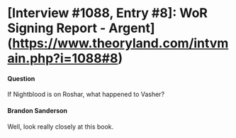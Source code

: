 # [Interview #1088, Entry #8]: WoR Signing Report - Argent](https://www.theoryland.com/intvmain.php?i=1088#8)

#### Question

If Nightblood is on Roshar, what happened to Vasher?

#### Brandon Sanderson

Well, look really closely at this book.

